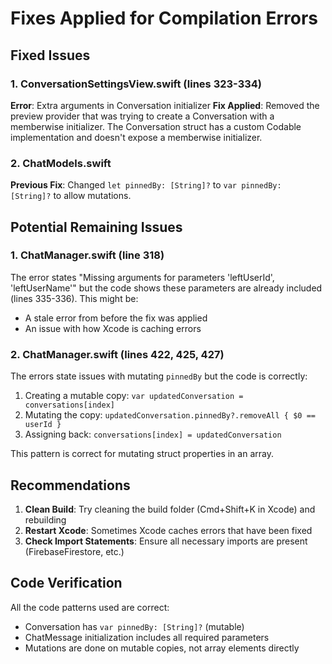 # Fixes Applied for Compilation Errors

## Fixed Issues

### 1. ConversationSettingsView.swift (lines 323-334)
**Error**: Extra arguments in Conversation initializer
**Fix Applied**: Removed the preview provider that was trying to create a Conversation with a memberwise initializer. The Conversation struct has a custom Codable implementation and doesn't expose a memberwise initializer.

### 2. ChatModels.swift
**Previous Fix**: Changed `let pinnedBy: [String]?` to `var pinnedBy: [String]?` to allow mutations.

## Potential Remaining Issues

### 1. ChatManager.swift (line 318)
The error states "Missing arguments for parameters 'leftUserId', 'leftUserName'" but the code shows these parameters are already included (lines 335-336). This might be:
- A stale error from before the fix was applied
- An issue with how Xcode is caching errors

### 2. ChatManager.swift (lines 422, 425, 427)
The errors state issues with mutating `pinnedBy` but the code is correctly:
1. Creating a mutable copy: `var updatedConversation = conversations[index]`
2. Mutating the copy: `updatedConversation.pinnedBy?.removeAll { $0 == userId }`
3. Assigning back: `conversations[index] = updatedConversation`

This pattern is correct for mutating struct properties in an array.

## Recommendations

1. **Clean Build**: Try cleaning the build folder (Cmd+Shift+K in Xcode) and rebuilding
2. **Restart Xcode**: Sometimes Xcode caches errors that have been fixed
3. **Check Import Statements**: Ensure all necessary imports are present (FirebaseFirestore, etc.)

## Code Verification

All the code patterns used are correct:
- Conversation has `var pinnedBy: [String]?` (mutable)
- ChatMessage initialization includes all required parameters
- Mutations are done on mutable copies, not array elements directly